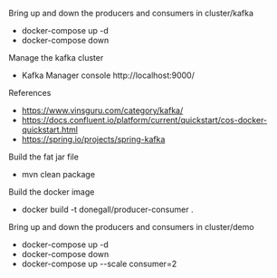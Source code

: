 Bring up and down the producers and consumers in cluster/kafka

- docker-compose up -d
- docker-compose down

Manage the kafka cluster

- Kafka Manager console http://localhost:9000/

References
- https://www.vinsguru.com/category/kafka/
- https://docs.confluent.io/platform/current/quickstart/cos-docker-quickstart.html
- https://spring.io/projects/spring-kafka

Build the fat jar file
- mvn clean package

Build the docker image
- docker build -t donegall/producer-consumer .

Bring up and down the producers and consumers in cluster/demo
- docker-compose up -d
- docker-compose down
- docker-compose up --scale consumer=2